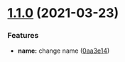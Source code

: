 # [1.1.0](https://github.com/maciekb05/nurse-scheduling-problem-frontend/compare/v1.0.1...v1.1.0) (2021-03-23)


### Features

* **name:** change name ([0aa3e14](https://github.com/maciekb05/nurse-scheduling-problem-frontend/commit/0aa3e14deb4506da95105aa1caeb9b9849826bde))
